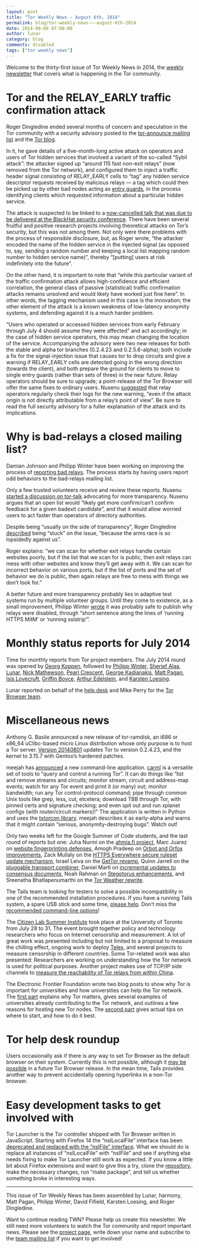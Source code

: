 ```yaml
---
layout: post
title: "Tor Weekly News — August 6th, 2014"
permalink: blog/tor-weekly-news-—-august-6th-2014
date: 2014-08-06 07:00:00
author: lunar
category: blog
comments: disabled
tags: ["tor weekly news"]
---
```


Welcome to the thirty-first issue of Tor Weekly News in 2014, the [weekly newsletter](https://lists.torproject.org/cgi-bin/mailman/listinfo/tor-news) that covers what is happening in the Tor community.

Tor and the RELAY\_EARLY traffic confirmation attack
====================================================

Roger Dingledine ended several months of concern and speculation in the Tor community with a security advisory posted to the [tor-announce mailing list](https://lists.torproject.org/pipermail/tor-announce/2014-July/000094.html) and the [Tor blog](https://blog.torproject.org/blog/tor-security-advisory-relay-early-traffic-confirmation-attack).

In it, he gave details of a five-month-long active attack on operators and users of Tor hidden services that involved a variant of the so-called “Sybil attack”: the attacker signed up “around 115 fast non-exit relays” (now removed from the Tor network), and configured them to inject a traffic header signal consisting of RELAY\_EARLY cells to “tag” any hidden service descriptor requests received by malicious relays — a tag which could then be picked up by other bad nodes acting as [entry guards](https://www.torproject.org/docs/faq#EntryGuards), in the process identifying clients which requested information about a particular hidden service.

The attack is suspected to be linked to a [now-cancelled talk that was due to be delivered at the BlackHat security conference](https://blog.torproject.org/blog/recent-black-hat-2014-talk-cancellation). There have been several fruitful and positive research projects involving theoretical attacks on Tor’s security, but this was not among them. Not only were there problems with the process of responsible disclosure, but, as Roger wrote, “the attacker encoded the name of the hidden service in the injected signal (as opposed to, say, sending a random number and keeping a local list mapping random number to hidden service name)”, thereby “[putting] users at risk indefinitely into the future”.

On the other hand, it is important to note that “while this particular variant of the traffic confirmation attack allows high-confidence and efficient correlation, the general class of passive (statistical) traffic confirmation attacks remains unsolved and would likely have worked just fine here”. In other words, the tagging mechanism used in this case is the innovation; the other element of the attack is a known weakness of low-latency anonymity systems, and defending against it is a much harder problem.

“Users who operated or accessed hidden services from early February through July 4 should assume they were affected” and act accordingly; in the case of hidden service operators, this may mean changing the location of the service. Accompanying the advisory were two new releases for both the stable and alpha tor branches (0.2.4.23 and 0.2.5.6-alpha); both include a fix for the signal-injection issue that causes tor to drop circuits and give a warning if RELAY\_EARLY cells are detected going in the wrong direction (towards the client), and both prepare the ground for clients to move to single entry guards (rather than sets of three) in the near future. Relay operators should be sure to upgrade; a point-release of the Tor Browser will offer the same fixes to ordinary users. Nusenu [suggested](https://lists.torproject.org/pipermail/tor-relays/2014-August/005046.html) that relay operators regularly check their logs for the new warning, “even if the attack origin is not directly attributable from a relay’s point of view”. Be sure to read the full security advisory for a fuller explanation of the attack and its implications.

Why is bad-relays a closed mailing list?
========================================

Damian Johnson and Philipp Winter have been working on improving the process of [reporting bad relays](https://trac.torproject.org/projects/tor/wiki/doc/ReportingBadRelays). The process starts by having users report odd behaviors to the bad-relays mailing list.

Only a few trusted volunteers receive and review these reports. Nusenu [started a discussion on tor-talk](https://lists.torproject.org/pipermail/tor-talk/2014-July/034198.html) advocating for more transparency. Nusenu argues that an open list would “likely get more confirm/can’t confirm feedback for a given badexit candidate”, and that it would allow worried users to act faster than operators of directory authorities.

Despite being “usually on the side of transparency”, Roger Dingledine [described](https://lists.torproject.org/pipermail/tor-talk/2014-July/034219.html) being “stuck” on the issue, “because the arms race is so lopsidedly against us”.

Roger explains: “we can scan for whether exit relays handle certain websites poorly, but if the list that we scan for is public, then exit relays can mess with other websites and know they’ll get away with it. We can scan for incorrect behavior on various ports, but if the list of ports and the set of behavior we do is public, then again relays are free to mess with things we don’t look for.”

A better future and more transparency probably lies in adaptive test systems run by multiple volunteer groups. Until they come to existence, as a small improvement, Philipp Winter [wrote](https://lists.torproject.org/pipermail/tor-talk/2014-July/034216.html) it was probably safe to publish why relays were disabled, through “short sentence along the lines of ‘running HTTPS MitM’ or ‘running sslstrip’”.

Monthly status reports for July 2014
====================================

Time for monthly reports from Tor project members. The July 2014 round was opened by [Georg Koppen](https://lists.torproject.org/pipermail/tor-reports/2014-July/000598.html), followed by [Philipp Winter](https://lists.torproject.org/pipermail/tor-reports/2014-July/000599.html), [Sherief Alaa](https://lists.torproject.org/pipermail/tor-reports/2014-August/000601.html), [Lunar](https://lists.torproject.org/pipermail/tor-reports/2014-August/000603.html), [Nick Mathewson](https://lists.torproject.org/pipermail/tor-reports/2014-August/000604.html), [Pearl Crescent](https://lists.torproject.org/pipermail/tor-reports/2014-August/000605.html), [George Kadianakis](https://lists.torproject.org/pipermail/tor-reports/2014-August/000608.html), [Matt Pagan](https://lists.torproject.org/pipermail/tor-reports/2014-August/000609.html), [Isis Lovecruft](https://lists.torproject.org/pipermail/tor-reports/2014-August/000610.html), [Griffin Boyce](https://lists.torproject.org/pipermail/tor-reports/2014-August/000611.html), [Arthur Edelstein](https://lists.torproject.org/pipermail/tor-reports/2014-August/000612.html), and [Karsten Loesing](https://lists.torproject.org/pipermail/tor-reports/2014-August/000614.html).

Lunar reported on behalf of the [help desk](https://lists.torproject.org/pipermail/tor-reports/2014-August/000602.html) and Mike Perry for the [Tor Browser team](https://lists.torproject.org/pipermail/tor-reports/2014-August/000607.html).

Miscellaneous news
==================

Anthony G. Basile announced a new release of tor-ramdisk, an i686 or x86\_64 uClibc-based micro Linux distribution whose only purpose is to host a Tor server. [Version 20140801](http://opensource.dyc.edu/pipermail/tor-ramdisk/2014-August/000132.html) updates Tor to version 0.2.4.23, and the kernel to 3.15.7 with Gentoo’s hardened patches.

meejah has [announced](https://lists.torproject.org/pipermail/tor-dev/2014-August/007295.html) a new command-line application. [carml](https://github.com/meejah/carml) is a versatile set of tools to “query and control a running Tor”. It can do things like “list and remove streams and circuits; monitor stream, circuit and address-map events; watch for any Tor event and print it (or many) out; monitor bandwidth; run any Tor control-protocol command; pipe through common Unix tools like grep, less, cut, etcetera; download TBB through Tor, with pinned certs and signature checking; and even spit out and run xplanet configs (with router/circuit markers)!” The application is written in Python and uses the [txtorcon library](https://txtorcon.readthedocs.org/). meejah describes it as early-alpha and warns that it might contain “serious, anonymity-destroying bugs”. Watch out!

Only two weeks left for the Google Summer of Code students, and the last round of reports but one: Juha Nurmi on the [ahmia.fi project](https://lists.torproject.org/pipermail/tor-reports/2014-August/000600.html), Marc Juarez on [website fingerprinting defenses](https://lists.torproject.org/pipermail/tor-reports/2014-August/000606.html), Amogh Pradeep on [Orbot and Orfox improvements](https://lists.torproject.org/pipermail/tor-dev/2014-August/007282.html), Zack Mullaly on the [HTTPS Everywhere secure ruleset update mechanism](https://lists.eff.org/pipermail/https-everywhere/2014-August/002199.html), Israel Leiva on the [GetTor revamp](https://lists.torproject.org/pipermail/tor-dev/2014-August/007284.html), Quinn Jarrell on the [pluggable transport combiner](https://lists.torproject.org/pipermail/tor-dev/2014-August/007285.html), Daniel Martí on [incremental updates to consensus documents](https://lists.torproject.org/pipermail/tor-dev/2014-August/007287.html), Noah Rahman on [Stegotorus enhancements](https://lists.torproject.org/pipermail/tor-dev/2014-August/007288.html), and Sreenatha Bhatlapenumarthi on the [Tor Weather rewrite](https://lists.torproject.org/pipermail/tor-dev/2014-August/007293.html).

The Tails team is looking for testers to solve a possible incompatibility in one of the recommended installation procedures. If you have a running Tails system, a spare USB stick and some time, [please help](https://mailman.boum.org/pipermail/tails-testers/2014-July/000059.html). Don’t miss the [recommended command-line options](https://mailman.boum.org/pipermail/tails-testers/2014-July/000060.html)!

The [Citizen Lab Summer Institute](https://citizenlab.org/summerinstitute/2014.html) took place at the University of Toronto from July 28 to 31. The event brought together policy and technology researchers who focus on Internet censorship and measurement. A lot of great work was presented including but not limited to a proposal to measure the chilling effect, ongoing work to deploy [Telex](http://freehaven.net/anonbib/cache/usenix11-telex.pdf), and several projects to measure censorship in different countries. Some Tor-related work was also presented: Researchers are working on understanding how the Tor network is used for political purposes. Another project makes use of TCP/IP side channels to [measure the reachability of Tor relays from within China](https://arxiv.org/pdf/1312.5739.pdf).

The Electronic Frontier Foundation wrote two blog posts to show why Tor is important for universities and how universities can help the Tor network. The [first part](https://www.eff.org/deeplinks/2014/08/tor-campus-part-i-its-been-done-and-should-happen-again) explains why Tor matters, gives several examples of universities already contributing to the Tor network, and outlines a few reasons for hosting new Tor nodes. The [second part](https://www.eff.org/deeplinks/2014/08/tor-campus-part-ii-icebreakers-and-risk-mitigation-strategies) gives actual tips on where to start, and how to do it best.

Tor help desk roundup
=====================

Users occasionally ask if there is any way to set Tor Browser as the default browser on their system. Currently this is not possible, although it [may be possible](https://bugs.torproject.org/12763) in a future Tor Browser release. In the mean time, Tails provides another way to prevent accidentally opening hyperlinks in a non-Tor browser.

Easy development tasks to get involved with
===========================================

Tor Launcher is the Tor controller shipped with Tor Browser written in JavaScript. Starting with Firefox 14 the “nsILocalFile” interface has been [deprecated and replaced with the “nsIFile” interface](https://bugs.torproject.org/10573). What we should do is replace all instances of “nsILocalFile” with “nsIFile” and see if anything else needs fixing to make Tor Launcher still work as expected. If you know a little bit about Firefox extensions and want to give this a try, clone the [repository](https://gitweb.torproject.org/tor-launcher.git), make the necessary changes, run “make package”, and tell us whether something broke in interesting ways.

* * * * *

This issue of Tor Weekly News has been assembled by Lunar, harmony, Matt Pagan, Philipp Winter, David Fifield, Karsten Loesing, and Roger Dingledine.

Want to continue reading TWN? Please help us create this newsletter. We still need more volunteers to watch the Tor community and report important news. Please see the [project page](https://trac.torproject.org/projects/tor/wiki/TorWeeklyNews), write down your name and subscribe to the [team mailing list](https://lists.torproject.org/cgi-bin/mailman/listinfo/news-team) if you want to get involved!
